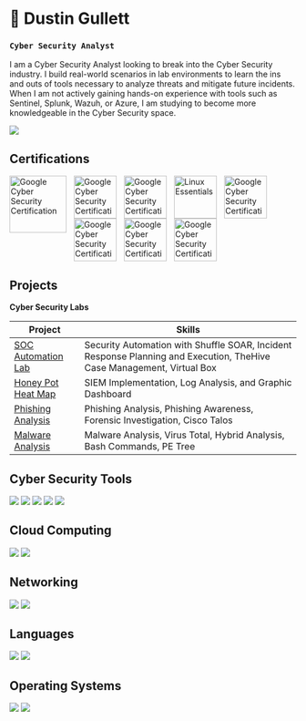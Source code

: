 <!DOCTYPE html>
<html lang="en">

<head>
<meta charset="UTF-8">
<meta name="viewport" content="width=device-width, initial-scale=1.0">
</head>

<body>

<h1>🔐 Dustin Gullett</h1>

<h3><code>Cyber Security Analyst</code></h3>

<p>
        I am a Cyber Security Analyst looking to break into the Cyber Security industry. I build real-world scenarios in lab environments to learn the ins and outs of tools necessary to analyze threats and mitigate future incidents. When I am not actively gaining hands-on experience with tools such as Sentinel, Splunk, Wazuh, or Azure, I am studying to become more knowledgeable in the Cyber Security space.
</p>

<a href="https://www.linkedin.com/in/dagullett/"><img src="https://img.shields.io/badge/-LinkedIn-0072b1?&style=for-the-badge&logo=linkedin&logoColor=white" /></a>

<h2>Certifications</h2>

<img align="left" alt="Google Cyber Security Certification" width="100px" src="https://github.com/dagullett/dagullett/assets/75142644/34904b45-84e6-4faa-86fc-dc8f79220178" style="padding-right:10px;"/>
<img align="left" alt="Google Cyber Security Certification" width="75px" src="https://github.com/dagullett/dagullett/assets/75142644/b7f589ff-a7e7-4a77-b0bb-89acc2a2b48f" style="padding-right:10px;"/>
<img align="left" alt="Google Cyber Security Certification" width="75px" src="https://github.com/dagullett/dagullett/assets/75142644/9b5cbe76-fec0-4f38-b4d2-aabfec20773b" style="padding-right:10px;"/>
<img align="left" alt="Linux Essentials" width="75px" src="https://github.com/user-attachments/assets/219f304c-6db7-48eb-b621-f2656b365dc2" style="padding-right:10px;"/>
<img align="left" alt="Google Cyber Security Certification" width="75px" src="https://github.com/user-attachments/assets/9dbd1521-a029-4094-b66d-a9de064d7234" style="padding-right:10px;"/>
<img align="left" alt="Google Cyber Security Certification" width="75px" src="https://github.com/user-attachments/assets/daec2c5d-c00b-44fe-894e-9726ff6b5704" style="padding-right:10px;"/>
<img align="left" alt="Google Cyber Security Certification" width="75px" src="https://github.com/user-attachments/assets/594559dc-0ec3-43de-9a1b-697565ce6ff2" style="padding-right:10px;"/>
<img align="left" alt="Google Cyber Security Certification" width="75px" src="https://github.com/user-attachments/assets/fc94fb2c-789d-4349-b1a7-e6cd70f08eb0" style="padding-right:10px;"/>
<br clear="left">

<h2> Projects</h2>

<b>Cyber Security Labs</b>

| Project                                                                    | Skills
|----------------------------------------------------------------------------|----------------------------------------------------------------------------------------------------------------------------|
| [SOC Automation Lab](https://github.com/dagullett/SOC-Automation)          | Security Automation with Shuffle SOAR, Incident Response Planning and Execution, TheHive Case Management, Virtual Box      |
| [Honey Pot Heat Map](https://github.com/dagullett/Wazuh-HoneyPot-Heat-Map) | SIEM Implementation, Log Analysis, and Graphic Dashboard                                                                   |
| [Phishing Analysis](https://github.com/dagullett/Spam-Email-Analysis)      | Phishing Analysis, Phishing Awareness, Forensic Investigation, Cisco Talos                                                 |
| [Malware Analysis](https://github.com/dagullett/Malware-Analysis)          | Malware Analysis, Virus Total, Hybrid Analysis, Bash Commands, PE Tree

<h2>Cyber Security Tools</h2>

<div>
<img src="https://img.shields.io/badge/-Wazuh-3595F9?&style=for-the-badge&logo=Wazuh&logoColor=black"/>
<img src="https://img.shields.io/badge/-theHive-E9CF42?&style=for-the-badge&logo=theHive&logoColor=white"/> 
<img src="https://img.shields.io/badge/-Splunk-000000?&style=for-the-badge&logo=Splunk&logoColor=white"/>
<img src="https://img.shields.io/badge/-CyberChef-4cae4c?&style=for-the-badge&logo=CyberChef&logoColor=white"/>
<img src="https://img.shields.io/badge/-ElasticStack-20c997?&style=for-the-badge&logo=ElasticStack&logoColor=white"/>

</div>

<h2>Cloud Computing</h2>

<div>

<img src="https://img.shields.io/badge/-Azure-0089D6?&style=for-the-badge&logo=Microsoft%20Azure&logoColor=white"/>
<img src="https://img.shields.io/badge/DigitalOcean-%230167ff.svg?style=for-the-badge&logo=digitalOcean&logoColor=white)"/>

</div>

<h2>Networking</h2>

<div>

<img src="https://img.shields.io/badge/Wireshark-0052ff?&style=for-the-badge&logo=Wireshark&logoColor=white"/>
<img src="https://img.shields.io/badge/NetworkMiner-6610f2?style=for-the-badge&logo=NetworkMiner&logoColor=white)"/>

</div>

<h2>Languages</h2>

<div>

<img src="https://img.shields.io/badge/Python-3776AB?style=for-the-badge&logo=python&logoColor=white"/>
<img src="https://img.shields.io/badge/Go-00ADD8?style=for-the-badge&logo=go&logoColor=white"/>

</div>

<h2>Operating Systems</h2>

<div>

<img src="https://img.shields.io/badge/Ubuntu-E95420?style=for-the-badge&logo=ubuntu&logoColor=white"/>
<img src="https://img.shields.io/badge/Windows-0078D6?style=for-the-badge&logo=windows&logoColor=white"/>

</div>

</body>

